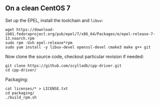 ## On a clean CentOS 7

Set up the EPEL, install the toolchain and `libuv`:
```
wget https://download-ib01.fedoraproject.org/pub/epel/7/x86_64/Packages/e/epel-release-7-13.noarch.rpm
sudo rpm -Uvh epel-release*rpm
sudo yum install -y libuv-devel openssl-devel cmake3 make g++ git
```

Now clone the source code, checkout particular revision if needed:
```
git clone https://github.com/scylladb/cpp-driver.git
cd cpp-driver/
```

Packaging:
```
cat licenses/* > LICENSE.txt
cd packaging/
./build_rpm.sh
```
